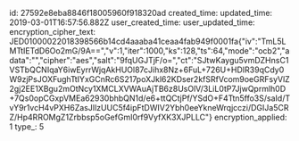 id: 27592e8eba8846f18005960f918320ad
created_time: 
updated_time: 2019-03-01T16:57:56.882Z
user_created_time: 
user_updated_time: 
encryption_cipher_text: JED01000022018398566b14cd4aaaba41ceaa4fab949f0001fa{"iv":"TmL5LMTtIETdD6Oo2mG/9A==","v":1,"iter":1000,"ks":128,"ts":64,"mode":"ocb2","adata":"","cipher":"aes","salt":"9fqUGJTjF/o=","ct":"SJtwKaygu5vmDZHnsC1VSTbQCNIqaY6iwEyrrWjqAkHUOl87cJihx8Nz+6FuL+726U+HDIR39qCdy0W9zjPsJOXFughTtIYxGCnRc6S217poXJkl62KDser2kfSRfVcom9oeGRFsyVlZ2gj2EE1XBgu2mOtNcy1XMCLXVWAuAjTB6z8UsOlV/3LiL0tP7JjwQprmlh0D+7Qs0opCGxpVMEa62930bhbQN1d/e6+ttQCtjPf/YSdO+F4Ttn5ffo3S/saId/TvY9r1vcH4vPXH6ZasJIlzUUC5f4ipFtDWIV2Ybh0eeYkneWrqjcczi/DGIJa5CRZ/Hp4RROMgZ1Zrbbsp5oGefGmI0rf9VyfXK3XJPLLC"}
encryption_applied: 1
type_: 5